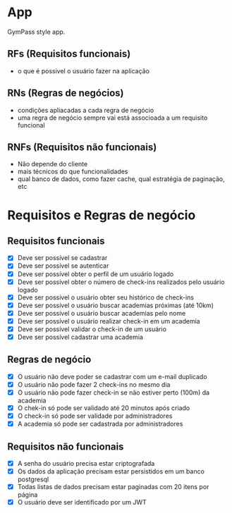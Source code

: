 # App

GymPass style app.

## RFs (Requisitos funcionais)

- o que é possivel o usuário fazer na aplicação

## RNs (Regras de negócios)

- condições apliacadas a cada regra de negócio
- uma regra de negócio sempre vai está associoada a um requisito funcional

## RNFs (Requisitos não funcionais)

- Não depende do cliente
- mais técnicos do que funcionalidades
- qual banco de dados, como fazer cache, qual estratégia de paginação, etc

# Requisitos e Regras de negócio

## Requisitos funcionais

- [x] Deve ser possível se cadastrar
- [x] Deve ser possível se autenticar
- [x] Deve ser possível obter o perfil de um usuário logado
- [x] Deve ser possível obter o número de check-ins realizados pelo usuário logado
- [x] Deve ser possível o usuário obter seu histórico de check-ins
- [x] Deve ser possível o usuário buscar academias próximas (até 10km)
- [x] Deve ser possível o usuário buscar academias pelo nome
- [x] Deve ser possível o usuário realizar check-in em um academia
- [x] Deve ser possível validar o check-in de um usuário
- [x] Deve ser possível cadastrar uma academia

## Regras de negócio

- [x] O usuário não deve poder se cadastrar com um e-mail duplicado
- [x] O usuário não pode fazer 2 check-ins no mesmo dia
- [x] O usuário não pode fazer check-in se não estiver perto (100m) da academia
- [x] O chek-in só pode ser validado até 20 minutos após criado
- [x] O check-in só pode ser validade por administradores
- [x] A academia só pode ser cadastrada por administradores

## Requisitos não funcionais

- [x] A senha do usuário precisa estar criptografada
- [x] Os dados da aplicação precisam estar persistidos em um banco postgresql
- [x] Todas listas de dados precisam estar paginadas com 20 itens por página
- [x] O usuário deve ser identificado por um JWT
